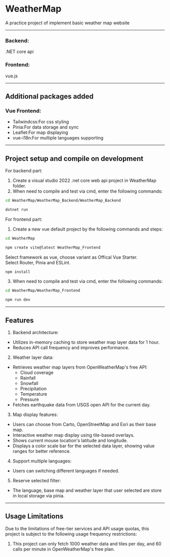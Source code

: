 # WeatherMap
A practice project of implement basic weather map website  

-----
### Backend:
.NET core api  
### Frontend:
vue.js  

-----
## Additional packages added
### Vue Frontend:
- Tailwindcss:For css styling
- Pinia:For data storage and sync
- Leaflet:For map displaying
- vue-i18n:For multiple languages supporting

-----
## Project setup and compile on development
For backend part:  
1. Create a visual studio 2022 .net core web api project in WeatherMap folder.
2. When need to compile and test via cmd, enter the following commands:  
```sh
cd WeatherMap/WeatherMap_Backend/WeatherMap_Backend
```  
```sh
dotnet run
```  
  
For frontend part:  
1. Create a new vue default project by the following commands and steps:  
```sh
cd WeatherMap
```  
```sh
npm create vite@latest WeatherMap_Frontend
```  
Select framework as vue, choose variant as Offical Vue Starter.  
Select Router, Pinia and ESLint.  
```sh
npm install
```  

3. When need to compile and test via cmd, enter the following commands:  
```sh
cd WeatherMap/WeatherMap_Frontend
```  
```sh
npm run dev
```  

-----
## Features
1. Backend architecture:
  - Utilizes in-memory caching to store weather map layer data for 1 hour.
  - Reduces API call frequency and improves performance.

2. Weather layer data:
  - Retrieves weather map layers from OpenWeatherMap's free API:
    - Cloud coverage
    - Rainfall
    - Snowfall
    - Precipitation
    - Temperature
    - Pressure
  - Fetches earthquake data from USGS open API for the current day.

3. Map display features:
  - Users can choose from Carto, OpenStreetMap and Esri as their base map.
  - Interactive weather map display using tile-based overlays.
  - Shows current mouse location's latitude and longitude.
  - Displays a color scale bar for the selected data layer, showing value ranges for better reference.

4. Support multiple languages:
  - Users can switching different languages if needed.

5. Reserve selected filter:
  - The language, base map and weather layer that user selected are store in local storage via pinia.

-----
## Usage Limitations
Due to the limitations of free-tier services and API usage quotas, this project is subject to the following usage frequency restrictions:  
1. This project can only fetch 1000 weather data and tiles per day, and 60 calls per minute in OpenWeatherMap's free plan.
